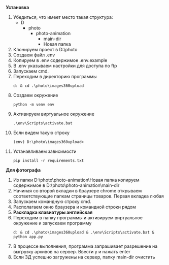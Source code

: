 **Установка**
1. Убедиться, что имеет место такая структура:
    - D
      - photo
        - photo-animation
          - main-dir
          - Новая папка
2. Клонируем проект в D:\photo
3. Создаем файл .env
4. Копируем в .env содержимое .env.example
5. В .env указываем настройки для доступа по ftp
6. Запускаем cmd.
7. Переходим в директорию программы
    ``` 
    d: & cd .\photo\images360upload
    ```
8. Создаем окружение
    ```
    python -m venv env
    ```
9. Активируем виртуальное окружение
    ``` 
    .\env\Scripts\activate.bat
    ```
10. Если видем такую строку
    ``` 
    (env) D:\photo\images360upload>
    ```
11. Устанавливаем зависимости
    ```
    pip install -r requirements.txt
    ```
**Для фотографа**
1. Из папки D:\photo\photo-animation\Новая папка копируем содержимое в D:\photo\photo-animation\main-dir
2. Начиная со второй вкладки в браузере chrome открываем соответствующие папкам страницы товаров. Первая вкладка любая
3. Запускаем командную строку cmd.
4. Располагаем окно браузера и командной строки рядом
5. **Раскладка клавиатуры английская**
6. Переходим в папку программы и активируем виртуальное окружение и запускаем программу
    ```
   d: & cd .\photo\images360upload & .\env\Scripts\activate.bat & python app.py
   ```
7. В процессе выполнения, программа запрашивает разрешение на выгрузку архивов на сервер. Ввести y и нажать enter
8. Если 3Д успешно загружены на сервер, папку main-dir очистить